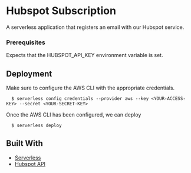 # Hubspot Subscription

A serverless application that registers an email with our Hubspot service.

### Prerequisites

Expects that the HUBSPOT_API_KEY environment variable is set.

## Deployment

Make sure to configure the AWS CLI with the appropriate credentials.

```
  $ serverless config credentials --provider aws --key <YOUR-ACCESS-KEY> --secret <YOUR-SECRET-KEY>
```

Once the AWS CLI has been configured, we can deploy

```
  $ serverless deploy
```

## Built With

- [Serverless](https://www.serverless.com/framework/docs/)
- [Hubspot API](https://github.com/HubSpot/hubspot-api-nodejs)
